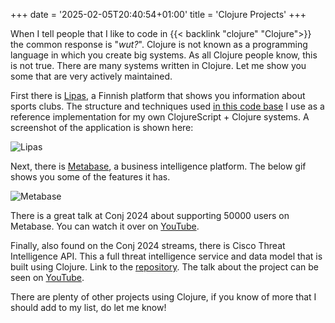 +++
date = '2025-02-05T20:40:54+01:00'
title = 'Clojure Projects'
+++

When I tell people that I like to code in {{< backlink "clojure" "Clojure">}} the common response is "*wut?*". Clojure is not known as a programming language in which you create big systems. As all Clojure people know, this is not true. There are many systems written in Clojure. Let me show you some that are very actively maintained.

First there is [Lipas](https://www.lipas.fi/liikuntapaikat), a Finnish platform that shows you information about sports clubs. The structure and techniques used [in this code base](https://github.com/lipas-liikuntapaikat/lipas/) I use as a reference implementation for my own ClojureScript + Clojure systems. A screenshot of the application is shown here:

![Lipas](/images/lipas.png)

Next, there is [Metabase](https://www.metabase.com/), a business intelligence platform. The below gif shows you some of the features it has.

![Metabase](/images/metabase.gif)

There is a great talk at Conj 2024 about supporting 50000 users on Metabase. You can watch it over on [YouTube](https://www.youtube.com/watch?v=vUe3slLHk20&list=PLZdCLR02grLr4TWUP6qeLxIn4OJLNwKNZ&index=6).

Finally, also found on the Conj 2024 streams, there is Cisco Threat Intelligence API. This a full threat intelligence service and data model that is built using Clojure. Link to the [repository](https://github.com/threatgrid/ctia). The talk about the project can be seen on [YouTube](https://www.youtube.com/watch?v=SIzIR-cHty4&list=PLZdCLR02grLr4TWUP6qeLxIn4OJLNwKNZ&index=5).

There are plenty of other projects using Clojure, if you know of more that I should add to my list, do let me know!

